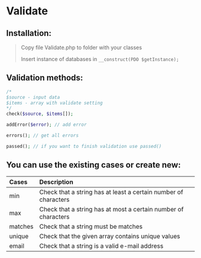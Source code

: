Validate
=
Installation:
-
>Copy file Validate.php to folder with your classes
>
>Insert instance of databases in ```__construct(PDO $getInstance);```

Validation methods:
-
```php
/*
$source - input data
$items - array with validate setting
*/
check($source, $items[]);
```

```php
addError($error); // add error
```

```php
errors(); // get all errors
```

```php
passed(); // if you want to finish validation use passed()
```

You can use the existing cases or create new:
-
|Cases|Description|
  |:---|:----|
  | min | Check that a string has at least a certain number of characters |
  | max | Check that a string has at most a certain number of characters |
  | matches | Check that a string must be matches |
  | unique | Check that the given array contains unique values |
  | email | Check that a string is a valid e-mail address |
  